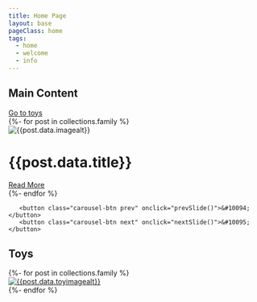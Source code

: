 ```yaml
---
title: Home Page
layout: base
pageClass: home
tags:
  - home
  - welcome
  - info
---
```

<h2 class="mainHeading">Main Content</h2>
<a href="/toys">Go to toys</a>
 <div class="carousel-container">
        <div class="carousel-wrapper">
            <div class="carousel-content">
              {%- for post in collections.family %}
                <div class="carousel-item">
                    <div class="carousel-image">
                        <img src="/images/{{post.data.image}}" alt="{{post.data.imagealt}}">
                    </div>
                    <div class="carousel-text">
                        <h1 >{{post.data.title}}</h1>
                       <a href="{{post.url}}" class="read-more-btn">Read More</a>
                    </div>
                </div>
                {%- endfor %}
               </div>
        </div>
       </div>

       <button class="carousel-btn prev" onclick="prevSlide()">&#10094;</button>
       <button class="carousel-btn next" onclick="nextSlide()">&#10095;</button>
   

   ## Toys
  <div class="image-grid">
   {%- for post in collections.family %}
        <div class="image-item">
        <a href="{{post.url}}" class="read-more-btn">
          <img src="/images/{{post.data.toyimage}}" alt="{{post.data.toyimagealt}}">
        </a>
    </div>
  {%- endfor %}
  </div>